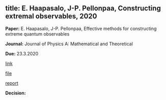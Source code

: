 title: E. Haapasalo, J-P. Pellonpaa, Constructing extremal observables, 2020
---
**Paper:** E. Haapasalo, J-P. Pellonpaa, Effective methods for constructing extreme quantum observables

**Journal:** Journal of Physics A: Mathematical and Theoretical

**Due:** 23.3.2020

[link](https://mc04.manuscriptcentral.com/jphysa-iop)

[file](haapasalo2020/file.pdf)

[report](/report.pdf)

**Decision:**
